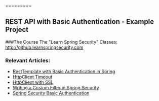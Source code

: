 =========

## REST API with Basic Authentication - Example Project

###The Course
The "Learn Spring Security" Classes: http://github.learnspringsecurity.com

### Relevant Articles: 
- [RestTemplate with Basic Authentication in Spring](http://www.baeldung.com/how-to-use-resttemplate-with-basic-authentication-in-spring)
- [HttpClient Timeout](http://www.baeldung.com/httpclient-timeout)
- [HttpClient with SSL](http://www.baeldung.com/httpclient-ssl)
- [Writing a Custom Filter in Spring Security](http://www.baeldung.com/spring-security-custom-filter)
- [Spring Security Basic Authentication](http://www.baeldung.com/spring-security-basic-authentication)
